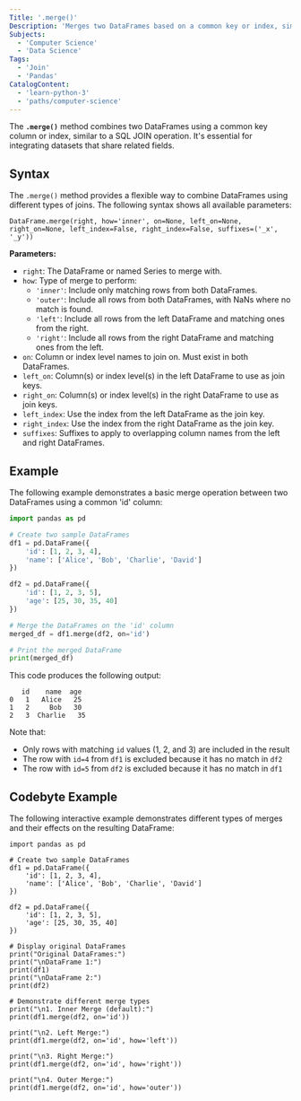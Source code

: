 ```yaml
---
Title: '.merge()'
Description: 'Merges two DataFrames based on a common key or index, similar to a SQL JOIN operation.'
Subjects:
  - 'Computer Science'
  - 'Data Science'
Tags:
  - 'Join'
  - 'Pandas'
CatalogContent:
  - 'learn-python-3'
  - 'paths/computer-science'
---
```


The **`.merge()`** method combines two DataFrames using a common key column or index, similar to a SQL JOIN operation. It's essential for integrating datasets that share related fields.

## Syntax

The `.merge()` method provides a flexible way to combine DataFrames using different types of joins. The following syntax shows all available parameters:

```pseudo
DataFrame.merge(right, how='inner', on=None, left_on=None, right_on=None, left_index=False, right_index=False, suffixes=('_x', '_y'))
```

**Parameters:**

- `right`: The DataFrame or named Series to merge with.
- `how`: Type of merge to perform:
  - `'inner'`: Include only matching rows from both DataFrames.
  - `'outer'`: Include all rows from both DataFrames, with NaNs where no match is found.
  - `'left'`: Include all rows from the left DataFrame and matching ones from the right.
  - `'right'`: Include all rows from the right DataFrame and matching ones from the left.
- `on`: Column or index level names to join on. Must exist in both DataFrames.
- `left_on`: Column(s) or index level(s) in the left DataFrame to use as join keys.
- `right_on`: Column(s) or index level(s) in the right DataFrame to use as join keys.
- `left_index`: Use the index from the left DataFrame as the join key.
- `right_index`: Use the index from the right DataFrame as the join key.
- `suffixes`: Suffixes to apply to overlapping column names from the left and right DataFrames.

## Example

The following example demonstrates a basic merge operation between two DataFrames using a common 'id' column:

```py
import pandas as pd

# Create two sample DataFrames
df1 = pd.DataFrame({
    'id': [1, 2, 3, 4],
    'name': ['Alice', 'Bob', 'Charlie', 'David']
})

df2 = pd.DataFrame({
    'id': [1, 2, 3, 5],
    'age': [25, 30, 35, 40]
})

# Merge the DataFrames on the 'id' column
merged_df = df1.merge(df2, on='id')

# Print the merged DataFrame
print(merged_df)
```

This code produces the following output:

```shell
   id    name  age
0   1   Alice   25
1   2     Bob   30
2   3  Charlie   35
```

Note that:

- Only rows with matching `id` values (1, 2, and 3) are included in the result
- The row with `id=4` from `df1` is excluded because it has no match in `df2`
- The row with `id=5` from `df2` is excluded because it has no match in `df1`

## Codebyte Example

The following interactive example demonstrates different types of merges and their effects on the resulting DataFrame:

```codebyte/python
import pandas as pd

# Create two sample DataFrames
df1 = pd.DataFrame({
    'id': [1, 2, 3, 4],
    'name': ['Alice', 'Bob', 'Charlie', 'David']
})

df2 = pd.DataFrame({
    'id': [1, 2, 3, 5],
    'age': [25, 30, 35, 40]
})

# Display original DataFrames
print("Original DataFrames:")
print("\nDataFrame 1:")
print(df1)
print("\nDataFrame 2:")
print(df2)

# Demonstrate different merge types
print("\n1. Inner Merge (default):")
print(df1.merge(df2, on='id'))

print("\n2. Left Merge:")
print(df1.merge(df2, on='id', how='left'))

print("\n3. Right Merge:")
print(df1.merge(df2, on='id', how='right'))

print("\n4. Outer Merge:")
print(df1.merge(df2, on='id', how='outer'))
```
